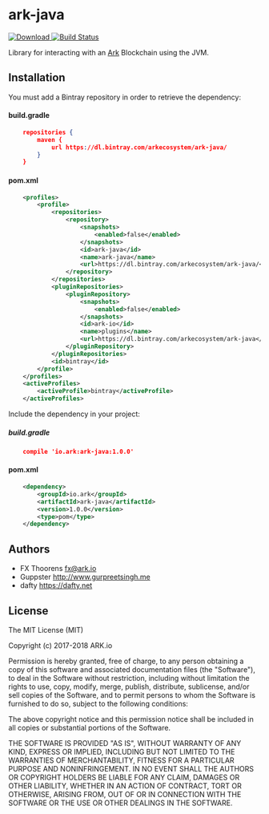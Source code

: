 # ark-java

[ ![Download](https://api.bintray.com/packages/arkecosystem/ark-java/ark-java/images/download.svg) ](https://bintray.com/arkecosystem/ark-java/ark-java/_latestVersion)
[![Build Status](https://travis-ci.org/ArkEcosystem/ark-java.svg?branch=master)](https://travis-ci.org/ArkEcosystem/ark-java)

Library for interacting with an [Ark](Ark.io) Blockchain using the JVM.

## Installation

You must add a Bintray repository in order to retrieve the dependency:

#### build.gradle
```json
    repositories {
        maven {
            url https://dl.bintray.com/arkecosystem/ark-java/
        }
    }
```

#### pom.xml
```xml
    <profiles>
        <profile>
            <repositories>
                <repository>
                    <snapshots>
                        <enabled>false</enabled>
                    </snapshots>
                    <id>ark-java</id>
                    <name>ark-java</name>
                    <url>https://dl.bintray.com/arkecosystem/ark-java/</url>
                </repository>
            </repositories>
            <pluginRepositories>
                <pluginRepository>
                    <snapshots>
                        <enabled>false</enabled>
                    </snapshots>
                    <id>ark-io</id>
                    <name>plugins</name>
                    <url>https://dl.bintray.com/arkecosystem/ark-java</url>
                </pluginRepository>
            </pluginRepositories>
            <id>bintray</id>
        </profile>
    </profiles>
    <activeProfiles>
        <activeProfile>bintray</activeProfile>
    </activeProfiles>
```

Include the dependency in your project:

##### build.gradle
    
```json
    compile 'io.ark:ark-java:1.0.0'
```

#### pom.xml

```xml
    <dependency>
        <groupId>io.ark</groupId>
        <artifactId>ark-java</artifactId>
        <version>1.0.0</version>
        <type>pom</type>
    </dependency>
```

## Authors
- FX Thoorens <fx@ark.io>
- Guppster <http://www.gurpreetsingh.me>
- dafty <https://dafty.net>

## License

The MIT License (MIT)

Copyright (c) 2017-2018 ARK.io<br />

Permission is hereby granted, free of charge, to any person obtaining a copy of this software and associated documentation files (the "Software"), to deal in the Software without restriction, including without limitation the rights to use, copy, modify, merge, publish, distribute, sublicense, and/or sell copies of the Software, and to permit persons to whom the Software is furnished to do so, subject to the following conditions:

The above copyright notice and this permission notice shall be included in all copies or substantial portions of the Software.

THE SOFTWARE IS PROVIDED "AS IS", WITHOUT WARRANTY OF ANY KIND, EXPRESS OR IMPLIED, INCLUDING BUT NOT LIMITED TO THE WARRANTIES OF MERCHANTABILITY, FITNESS FOR A PARTICULAR PURPOSE AND NONINFRINGEMENT. IN NO EVENT SHALL THE AUTHORS OR COPYRIGHT HOLDERS BE LIABLE FOR ANY CLAIM, DAMAGES OR OTHER LIABILITY, WHETHER IN AN ACTION OF CONTRACT, TORT OR OTHERWISE, ARISING FROM, OUT OF OR IN CONNECTION WITH THE SOFTWARE OR THE USE OR OTHER DEALINGS IN THE SOFTWARE.
